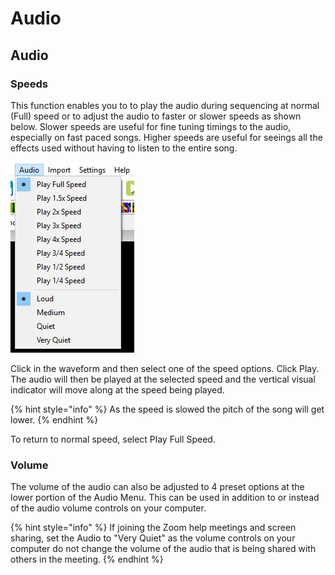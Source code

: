 # Audio

## Audio

### Speeds

This function enables you to to play the audio during sequencing at normal \(Full\) speed or to adjust the audio to faster or slower speeds as shown below.  Slower speeds are useful for fine tuning timings to the audio, especially on fast paced songs.  Higher speeds are useful for seeings all the effects used without having to listen to the entire song.

![](../../.gitbook/assets/audio-speed-options.JPG)

Click in the waveform and then select one of the speed options. Click Play. The audio will then be played at the selected speed and the vertical visual indicator will move along at the speed being played.  

{% hint style="info" %}
As the speed is slowed the pitch of the song will get lower.
{% endhint %}

To return to normal speed, select Play Full Speed.

### Volume

The volume of the audio can also be adjusted to 4 preset options at the lower portion of the Audio Menu.  This can be used in addition to or instead of the audio volume controls on your computer. 

{% hint style="info" %}
If joining the Zoom help meetings and screen sharing, set the Audio to "Very Quiet" as the volume controls on your computer do not change the volume of the audio that is being shared with others in the meeting.
{% endhint %}

